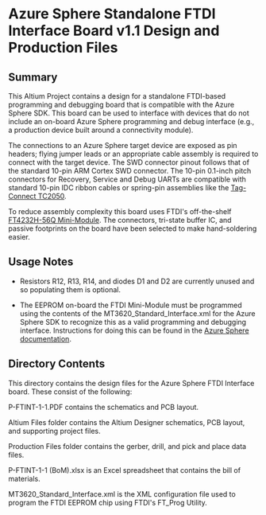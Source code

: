 # Azure Sphere Standalone FTDI Interface Board v1.1 Design and Production Files

## Summary

This Altium Project contains a design for a standalone FTDI-based programming and debugging board that is compatible with the Azure Sphere SDK. This board can be used to interface with devices that do not include an on-board Azure Sphere programming and debug interface (e.g., a production device built around a connectivity module). 

The connections to an Azure Sphere target device are exposed as pin headers; flying jumper leads or an appropriate cable assembly is required to connect with the target device. The SWD connector pinout follows that of the standard 10-pin ARM Cortex SWD connector. The 10-pin 0.1-inch pitch connectors for Recovery, Service and Debug UARTs are compatible with standard 10-pin IDC ribbon cables or spring-pin assemblies like the [Tag-Connect TC2050](http://www.tag-connect.com/TC2050-IDC-NL).

To reduce assembly complexity this board uses FTDI's off-the-shelf [FT4232H-56Q Mini-Module](https://www.ftdichip.com/Products/Modules/DevelopmentModules.htm#FT4232H-56_Mini). The connectors, tri-state buffer IC, and passive footprints on the board have been selected to make hand-soldering easier.

## Usage Notes

- Resistors R12, R13, R14, and diodes D1 and D2 are currently unused and so populating them is optional.

- The EEPROM on-board the FTDI Mini-Module must be programmed using the contents of the MT3620_Standard_Interface.xml for the Azure Sphere SDK to recognize this as a valid programming and debugging interface. Instructions for doing this can be found in the [Azure Sphere documentation](https://docs.microsoft.com/en-us/azure-sphere/hardware/mt3620-mcu-program-debug-interface#using-the-ft_prog-gui-application).

## Directory Contents

This directory contains the design files for the Azure Sphere FTDI Interface board. These consist of the following:

P-FTINT-1-1.PDF contains the schematics and PCB layout. 

Altium Files folder contains the Altium Designer schematics, PCB layout, and supporting project files. 

Production Files folder contains the gerber, drill, and pick and place data files.

P-FTINT-1-1 (BoM).xlsx is an Excel spreadsheet that contains the bill of materials.

MT3620_Standard_Interface.xml is the XML configuration file used to program the FTDI EEPROM chip using FTDI's FT_Prog Utility.
